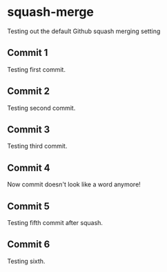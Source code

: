 # squash-merge

Testing out the default Github squash merging setting

## Commit 1

Testing first commit.

## Commit 2

Testing second commit.

## Commit 3

Testing third commit.

## Commit 4

Now commit doesn't look like a word anymore!

## Commit 5

Testing fifth commit after squash.

## Commit 6

Testing sixth.
